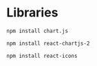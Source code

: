 
# Libraries

```bash
npm install chart.js
```

```bash
npm install react-chartjs-2
```

```bash
npm install react-icons 
```